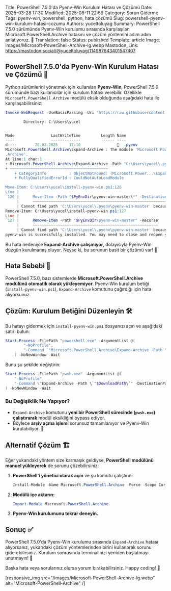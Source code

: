 Title: PowerShell 7.5.0'da Pyenv-Win Kurulum Hatası ve Çözümü
Date: 2025-03-28 17:30
Modified: 2025-08-11 22:59
Category: Sorun Giderme
Tags: pyenv-win, powershell, python, hata çözümü
Slug: powershell-pyenv-win-kurulum-hatasi-cozumu
Authors: yuceltoluyag
Summary: PowerShell 7.5.0 sürümünde Pyenv-Win kurulumu sırasında karşılaşılan Microsoft.PowerShell.Archive hatasını ve çözüm yöntemini adım adım anlatıyoruz. 🚀
Translation: false
Status: published
Template: article
Image: images/Microsoft-PowerShell-Archive-lg.webp
Mastodon_Link: https://mastodon.social/@yuceltoluyag/114987643401547407



## PowerShell 7.5.0'da Pyenv-Win Kurulum Hatası ve Çözümü 🎯  
Python sürümlerini yönetmek için kullanılan **Pyenv-Win**, PowerShell 7.5.0 sürümünde bazı kullanıcılar için kurulum hatası verebilir. Özellikle `Microsoft.PowerShell.Archive` modülü eksik olduğunda aşağıdaki hata ile karşılaşabilirsiniz:  

```powershell  
Invoke-WebRequest -UseBasicParsing -Uri "https://raw.githubusercontent.com/pyenv-win/pyenv-win/master/pyenv-win/install-pyenv-win.ps1" -OutFile "./install-pyenv-win.ps1"; &"./install-pyenv-win.ps1"

        Directory: C:\Users\yucel


Mode                LastWriteTime         Length Name
----                -------------         ------ ----
d----        28.03.2025     17:10                  .pyenv
Microsoft.PowerShell.Archive\Expand-Archive : The module 'Microsoft.PowerShell.Archive' could not be loaded. For more information, run 'Import-Module Microsoft.PowerShell
.Archive'.
At line:1 char:1
+ Microsoft.PowerShell.Archive\Expand-Archive -Path "C:\Users\yucel\.py ...
+ ~~~~~~~~~~~~~~~~~~~~~~~~~~~~~~~~~~~~~~~~~~~
    + CategoryInfo          : ObjectNotFound: (Microsoft.Power...\Expand-Archive:String) [], CommandNotFoundException
    + FullyQualifiedErrorId : CouldNotAutoLoadModule

Move-Item: C:\Users\yucel\install-pyenv-win.ps1:126
Line |
 126 |      Move-Item -Path "$PyEnvDir\pyenv-win-master\*" -Destination "$PyE …
     |      ~~~~~~~~~~~~~~~~~~~~~~~~~~~~~~~~~~~~~~~~~~~~~~~~~~~~~~~~~~~~~~~~~
     | Cannot find path 'C:\Users\yucel\.pyenv\pyenv-win-master' because it does not exist.
Remove-Item: C:\Users\yucel\install-pyenv-win.ps1:127
Line |
 127 |      Remove-Item -Path "$PyEnvDir\pyenv-win-master" -Recurse
     |      ~~~~~~~~~~~~~~~~~~~~~~~~~~~~~~~~~~~~~~~~~~~~~~~~~~~~~~~
     | Cannot find path 'C:\Users\yucel\.pyenv\pyenv-win-master' because it does not exist.
pyenv-win is successfully installed. You may need to close and reopen your terminal before using it.
```  

Bu hata nedeniyle **Expand-Archive çalışmıyor**, dolayısıyla Pyenv-Win düzgün kurulmamış oluyor. Neyse ki, bu sorunun basit bir çözümü var! 🚀  

## Hata Sebebi 🤔  
PowerShell 7.5.0, bazı sistemlerde **Microsoft.PowerShell.Archive modülünü otomatik olarak yükleyemiyor**. Pyenv-Win kurulum betiği (`install-pyenv-win.ps1`), `Expand-Archive` komutunu çağırdığı için hata alıyorsunuz.  

## Çözüm: Kurulum Betiğini Düzenleyin 🛠️  
Bu hatayı gidermek için `install-pyenv-win.ps1` dosyanızı açın ve aşağıdaki satırı bulun:  

```powershell  
Start-Process -FilePath "powershell.exe" -ArgumentList @(
        "-NoProfile",
        "-Command `"Microsoft.PowerShell.Archive\Expand-Archive -Path \`"$DownloadPath\`" -DestinationPath \`"$PyEnvDir\`"`""
    ) -NoNewWindow -Wait  
```  

Bunu şu şekilde değiştirin:  

```powershell  
Start-Process -FilePath "pwsh.exe" -ArgumentList @(  
    "-NoProfile",  
    "-Command \"Expand-Archive -Path \`"$DownloadPath\`" -DestinationPath \`"$PyEnvDir\`"\""  
) -NoNewWindow -Wait  
```  

### **Bu Değişiklik Ne Yapıyor?**  
- `Expand-Archive` komutunu **yeni bir PowerShell sürecinde (`pwsh.exe`) çalıştırarak** modül eksikliğini bypass ediyor.  
- Böylece **arşiv açma işlemi** sorunsuz tamamlanıyor ve Pyenv-Win kurulabiliyor. 🎉  

## Alternatif Çözüm 🏗️  
Eğer yukarıdaki yöntem size karmaşık geldiyse, **PowerShell modülünü manuel yükleyerek** de sorunu çözebilirsiniz:  

1. **PowerShell'i yönetici olarak açın** ve şu komutu çalıştırın:  
   ```powershell  
   Install-Module -Name Microsoft.PowerShell.Archive -Force -Scope CurrentUser  
   ```  

2. **Modülü içe aktarın:**  
   ```powershell  
   Import-Module Microsoft.PowerShell.Archive  
   ```  

3. **Pyenv-Win kurulumunu tekrar deneyin.**  

## Sonuç ✅  
PowerShell 7.5.0'da Pyenv-Win kurulumu sırasında `Expand-Archive` hatası alıyorsanız, yukarıdaki çözüm yöntemlerinden birini kullanarak sorunu giderebilirsiniz. Kurulum sonrasında terminalinizi yeniden başlatmayı unutmayın! 🔄  

Başka hata veya sorularınız olursa yorum bırakabilirsiniz. Happy coding! 🚀

[responsive_img src="/images/Microsoft-PowerShell-Archive-lg.webp" alt="Microsoft-PowerShell-Archive" /]

